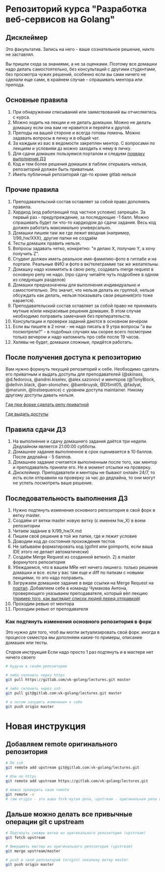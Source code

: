 # Репозиторий курса "Разработка веб-сервисов на Golang"

## Дисклеймер

Это факультатив. Запись на него - ваше сознательное решение, никто не заставлял.

Вы пришли сюда за знаниями, а не за оценками. Поэтому все домашки надо делать самостоятельно, без консультаций с другими студентами,
без просмотра чужих решений, особенно если вы сами ничего не сделали еще сами, в крайнем случае - спрашивать ментора или препода.

## Основные правила

1. При обнаружении списываний или заимствований вы отчисляетесь с курса.
2. Можно ходить на лекции и не делать домашки. Можно не делать домашку если она вам не нравится и перейти к другой.
3. Преподы на вашей стороне и всегда готовы помочь. Можно задавать вопросы в личку и в общий чат.
4. За каждым из вас в ведомости закреплен ментор. С вопросами по лекциям и условиям дз можно заходить к нему в личку.
5. Для сдачи домашек пользуемся порталом и следуем [порядку выполнения ДЗ](#hw_flow)
6. Код и тем более решения домашек в паблик открывать нельзя, репозиторий должен быть приватным.
7. Иметь публичный репозиторий где-то кроме gitlab нельзя

## Прочие правила

1. Преподавательский состав оставляет за собой право дополнять правила.
2. Хардкод (код работающий под частное условие) запрещён. За первый раз - предупреждение, за последующие -1 балл. Можно спрашивать будет ли что-то хардкодом до сдачи задания. Весь код должен работать максимально универсально.
3. Домашки пишем там же где лежит вводная (например, 1/99_hw/XXX), другие папки не создаём
4. Тесты домашек править нельзя.
5. Вопросы задавать четко, конкретно: "я делаю Х, получаю Y, а хочу получить Z".
6. Студент должен иметь реальное имя-фамилию-фото в гитлабе и на портале. Реальные ФИО и фото в вк/телеграмме так же желательны.
7. Домашку надо коммитить в свою репу, создавать merge request в основную репу не надо. (про сдачу читайте чуть подробнее в одном из следующих разделов)
8. Домашки предназначены для выполнения индивидуально и самостоятельно. Это значит, что нельзя делать их группой, нельзя обсуждать как делать, нельзя показывать свои решения(это тоже карается).
9. Преподавательский состав оставляет за собой право не принимать мутные и/или некрасивые решения домашек. В этом случае необходимо поправить замечания без препирательств.
10. Консультации и проверки заданий даются в основном вечером
11. Если вы пишете в 2 ночи - не надо писать в 9 утра вопросы "а вы посмотрели?" - в подобных случаях мы скорее всего посмотрим только вечером и надо напомнить про себя после 19 часов.
12. Халявы не будет, домашки сложные, придётся работать.

## После получения доступа к репозиторию

Вам нужно форкнуть текущий репозиторий к себе. Необходимо сделать его приватным и выдать доступы для преподавателей (@skinass, @d.fedorova, @andrei.kiselev, @alex.sazonov)
и менторов (@TonyBlock, @dellvin.black, @an-storozhev, @bambruysk, @DSmit05, @fadyat, @marunin, @lostsequence) с уровнем доступа maintainer.
Никому другому доступы давать нельзя.

[Где при форке сделать репу приватной](./common/static/repo_private_fork.png)

[Где выдать доступы](./common/static/repo_grants.png)

## Правила сдачи ДЗ

1. На выполнение и сдачу домашнего задания даётся три недели. Дедлайном является 21:00:00 субботы.
2. Домашнее задание выполненное в срок оценивается в 10 баллов. После дедлайна - 5 баллов.
3. Домашнее задание считается выполненным после того, как ментор и преподаватель приняли его. Не в момент отсылки на проверку.
4. _Дисклеймер._ Преподаватели и менторы не бывают онлайн 24/7, то есть если отправили на проверку за час до дедлайна, то
они могут не успеть посмотреть ваше решение.

<a id="hw_flow"></a>
## Последовательность выполнения ДЗ

1. Нужно подтянуть изменения основного репозитория в свой форк в ветку master.
2. Создаём от ветки master новую ветку (c именем hw_X) в воем репозитории
3. Читаем задание в X/99_hw/X.md
4. Пишем своё решение в той же папке, где и лежит условие
5. Доводим код до состояния прохождения тестов
6. Не забываем форматировать код (gofmt или goimports, если ваша IDE этого не делает автоматически)
7. Создаём Merge Request из созданной ветки(п. 2) в master форкнутого репозитория
8. Убеждаемся, что в вашем MRе нет ничего лишнего. только решение домашки и все. если у вас там еще и diff по папкам с новыми лекциями, то это надо поправить.
9. Загружаем домашнее задание в виде ссылки на Merge Request на [портал](common/static/hw_portal.png). Добавляем себе в команду Чумакова Антона, проверяющего указываем преподавателя, который вёл лекцию ([пример того, как выглядит список людей перед отправкой](./common/static/portal_hw_sending_people.jpeg))
10. Проходим ревью от ментора
11. Проходим ревью от преподавателя

### Как подтянуть изменения основного репозитория в форк

Это нужно для того, чтоб вы могли актуализировать свой форк. иногда в процессе семестра мы дополняем какие-то примеры, описание домашек или тесты.

*Старая инструкция* Если надо просто 1 раз подтянуть и в мастере нет ничего своего

```bash
# будучи в своём репозитории

# либо склонить через https
git pull https://gitlab.com/vk-golang/lectures.git master

# либо склонить через ssh
git pull git@gitlab.com:vk-golang/lectures.git master

# а потом запушить изменения к себе
git push origin master
```

# Новая инструкция

## Добавляем remote оригинального репозитория

```bash
# По ssh
git remote add upstream git@gitlab.com:vk-golang/lectures.git

# Или по https
git remote add upstream https://gitlab.com/vk-golang/lectures.git

# можно проверить свои remote
git remote -v
# там origin - это ваша fork-нутая репа, upstream - оригинальная репа с лекциями
```

## Дальше можно делать все привычные операции git с upstream

```bash
# Подтянуть свежие ветки из оригинального репозитория (upstream) 
git fetch upstream

# Вмерджить мастер из оригинального репозитория (upstream)
git merge upstream/master

# push в свой репозиторий (origin) локальну ветку master
git push origin master
```
